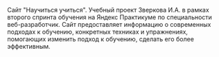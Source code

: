 Сайт "Научиться учиться".
Учебный проект Зверкова И.А. в рамках второго спринта обучения на Яндекс Практикуме по специальности веб-разработчик. Сайт предоставляет информацию о современных подходах к обучению, конкретных техниках и упражнениях, помогающих изменить подход к обучению, сделать его более эффективным.
